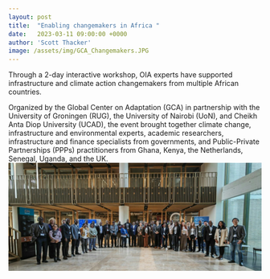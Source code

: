 ```yaml
---
layout: post
title:  "Enabling changemakers in Africa "
date:   2023-03-11 09:00:00 +0000
author: 'Scott Thacker'
image: /assets/img/GCA_Changemakers.JPG
---
```


Through a 2-day interactive workshop, OIA experts have supported infrastructure and climate action changemakers from multiple African countries.

Organized by the Global Center on Adaptation (GCA) in partnership with the University of Groningen (RUG), the University of Nairobi (UoN), and Cheikh Anta Diop University (UCAD), the event brought together climate change, infrastructure and environmental experts, academic researchers, infrastructure and finance specialists from governments, and Public-Private Partnerships (PPPs) practitioners from Ghana, Kenya, the Netherlands, Senegal, Uganda, and the UK.
<img src="/assets/img/GCA_Changemakers.JPG" alt="GCA Changemakers" class ="center">
